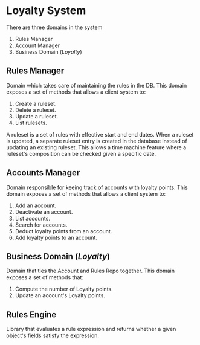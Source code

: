 # Loyalty System

There are three domains in the system
1. Rules Manager
2. Account Manager
3. Business Domain (_Loyalty_)

## Rules Manager

Domain which takes care of maintaining the rules in the DB. This domain exposes a set of methods that allows a client system to:
 
1. Create a ruleset.
2. Delete a ruleset.
3. Update a ruleset.
4. List rulesets.

A ruleset is a set of rules with effective start and end dates. When a ruleset is updated, a separate ruleset entry is created in the database instead of updating an existing ruleset. This allows a time machine feature where a ruleset's composition can be checked given a specific date.

## Accounts Manager

Domain responsible for keeing track of accounts with loyalty points. This domain exposes a set of methods that allows a client system to:

1. Add an account.
2. Deactivate an account.
3. List accounts.
4. Search for accounts.
5. Deduct loyalty points from an account.
6. Add loyalty points to an account.

## Business Domain (_Loyalty_)

Domain that ties the Account and Rules Repo together. This domain exposes a set of methods that:

1. Compute the number of Loyalty points.
2. Update an account's Loyalty points.

## Rules Engine

Library that evaluates a rule expression and returns whether a given object's fields satisfy the expression.

